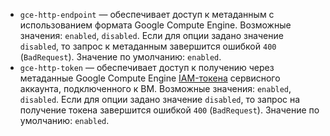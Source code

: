 * `gce-http-endpoint` — обеспечивает доступ к метаданным с использованием формата Google Compute Engine. Возможные значения: `enabled`, `disabled`. Если для опции задано значение `disabled`, то запрос к метаданным завершится ошибкой `400` (`BadRequest`). Значение по умолчанию: `enabled`.
* `gce-http-token` — обеспечивает доступ к получению через метаданные Google Compute Engine [IAM-токена](../../iam/concepts/authorization/iam-token.md) сервисного аккаунта, подключенного к ВМ. Возможные значения: `enabled`, `disabled`. Если для опции задано значение `disabled`, то запрос на получение токена завершится ошибкой `400` (`BadRequest`). Значение по умолчанию: `enabled`.